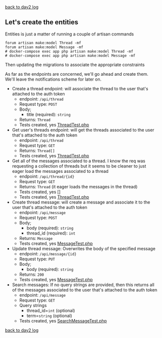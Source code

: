 [back to day2 log](../log.md)

## Let's create the entities
Entities is just a matter of running a couple of artisan commands
```
forum artisan make:model Thread -mf
forum artisan make:model Message -mf
# docker-compose exec app php artisan make:model Thread -mf
# docker-compose exec app php artisan make:model Message -mf
```
Then updating the migrations to associate the appropriate constraints

As far as the endpoints are concerned, we'll go ahead and create them. We'll
leave the notifications scheme for later on.
* Create a thread endpoint: will associate the thread to the user that's
  attached to the auth token
  * endpoint: `/api/thread`
  * Request type: `POST`
  * Body;
    * title (required): `string`
  * Returns: `Thread`
  * Tests created, yes [ThreadTest.php](../../../tests/Thread/ThreadTest.php)
* Get user's threads endpoint: will get the threads associated to the user
  that's attached to the auth token
  * endpoint: `/api/thread`
  * Request type: `GET`
  * Returns: `Thread[]`
  * Tests created, yes [ThreadTest.php](../../../tests/Thread/ThreadTest.php)
* Get all of the messages associated to a thread. I know the req was requesting
  a collection of threads but it seems to be cleaner to just eager load the
  messages associated to a thread
  * endpoint: `/api/thread/{id}`
  * Request type: `GET`
  * Returns: `Thread` (it eager loads the messages in the thread)
  * Tests created, yes []
  * Tests created, yes [ThreadTest.php](../../../tests/Thread/ThreadTest.php)
* Create thread message: will create a message and associate it to the user
  that's attached to the auth token
  * endpoint: `/api/message`
  * Request type: `POST`
  * Body;
    * body (required): `string`
    * thread_id (required): `int`
  * Returns: `Message`
  * Tests created, yes [MessageTest.php](../../../tests/Message/MessageTest.php)
* Update thread message: Overwrites the body of the specified message
  * endpoint: `/api/message/{id}`
  * Request type: `PUT`
  * Body;
    * body (required): `string`
  * Returns: `200`
  * Tests created, yes [MessageTest.php](../../../tests/Message/MessageTest.php)
* Search messages: If no query strings are provided, then this returns all of
  the messages associated to the user that's attached to the auth token
  * endpoint: `/api/message`
  * Request type: `GET`
  * Query strings
    * thread_id=`int` (optional)
    * term=`string` (optional)
  * Tests created, yes [SearchMessageTest.php](../../../tests/Message/SearchMessageTest.php)

[back to day2 log](../log.md)
